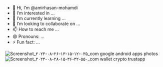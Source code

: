 - 👋 Hi, I’m @amirhasan-mohamdi
- 👀 I’m interested in ...
- 🌱 I’m currently learning ...
- 💞️ I’m looking to collaborate on ...
- 📫 How to reach me ...
- 😄 Pronouns: ...
- ⚡ Fun fact: ...

<!---
amirhasan-mohamdi/amirhasan-mohamdi is a ✨ special ✨ repository because its `README.md` (this file) appears on your GitHub profile.
You can click the Preview link to take a look at your changes.
--->
![Screenshot_۲۰۲۴-۰۸-۲۶-۱۳-۱۵-۱۲-۰۳۵_com google android apps photos](https://github.com/user-attachments/assets/de8d3c50-4166-4d0d-84e6-c27c557bdb16)
![Screenshot_۲۰۲۴-۰۸-۲۸-۱۵-۳۶-۳۲-۵۵۰_com wallet crypto trustapp](https://github.com/user-attachments/assets/88a2b788-aff2-4d9f-b1b5-5cc184681a75)
